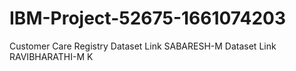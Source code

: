 # IBM-Project-52675-1661074203
Customer Care Registry
Dataset Link SABARESH-M
Dataset Link RAVIBHARATHI-M K
